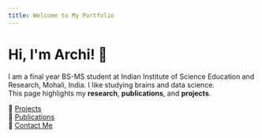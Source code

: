 ```yaml
---
title: Welcome to My Portfolio
---
```


# Hi, I'm Archi! 👋  
I am a final year BS-MS student at Indian Institute of Science Education and Research, Mohali, India. I like studying brains and data science.  
This page highlights my **research**, **publications**, and **projects**.

📌 [Projects](projects.md)  
📌 [Publications](publications.md)  
📌 [Contact Me](contact.md)  
